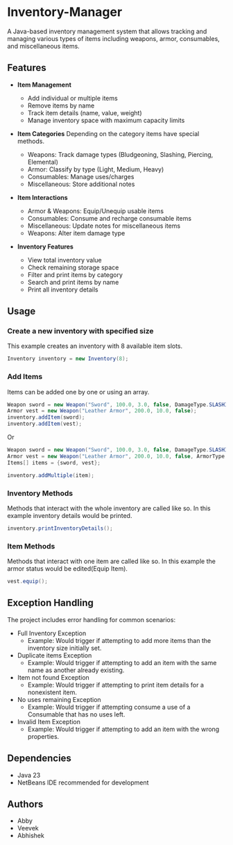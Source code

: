 # Inventory-Manager

A Java-based inventory management system that allows tracking and managing various types of items including weapons, armor, consumables, and miscellaneous items.

## Features

- **Item Management**

  - Add individual or multiple items
  - Remove items by name
  - Track item details (name, value, weight)
  - Manage inventory space with maximum capacity limits

- **Item Categories**
  Depending on the category items have special methods.

  - Weapons: Track damage types (Bludgeoning, Slashing, Piercing, Elemental)
  - Armor: Classify by type (Light, Medium, Heavy)
  - Consumables: Manage uses/charges
  - Miscellaneous: Store additional notes

- **Item Interactions**

  - Armor & Weapons: Equip/Unequip usable items
  - Consumables: Consume and recharge consumable items
  - Miscellaneous: Update notes for miscellaneous items
  - Weapons: Alter item damage type

- **Inventory Features**
  - View total inventory value
  - Check remaining storage space
  - Filter and print items by category
  - Search and print items by name
  - Print all inventory details

## Usage

### Create a new inventory with specified size

This example creates an inventory with 8 available item slots.

```java
Inventory inventory = new Inventory(8);
```

### Add Items

Items can be added one by one or using an array.

```java
Weapon sword = new Weapon("Sword", 100.0, 3.0, false, DamageType.SLASHING);
Armor vest = new Weapon("Leather Armor", 200.0, 10.0, false);
inventory.addItem(sword);
inventory.addItem(vest);
```

Or

```java
Weapon sword = new Weapon("Sword", 100.0, 3.0, false, DamageType.SLASHING);
Armor vest = new Weapon("Leather Armor", 200.0, 10.0, false, ArmorType.LIGHT);
Items[] items = {sword, vest};

inventory.addMultiple(item);

```

### Inventory Methods

Methods that interact with the whole inventory are called like so. In this example inventory details would be printed.

```java
inventory.printInventoryDetails();
```

### Item Methods

Methods that interact with one item are called like so. In this example the armor status would be edited(Equip Item).

```java
vest.equip();
```

## Exception Handling

The project includes error handling for common scenarios:

- Full Inventory Exception 
    - Example: Would trigger if attempting to add more items than the inventory size initially set.
- Duplicate items Exception 
    - Example: Would trigger if attempting to add an item with the same name as another already existing.
- Item not found Exception 
    - Example: Would trigger if attempting to print item details for a nonexistent item.
- No uses remaining Exception 
    - Example: Would trigger if attempting consume a use of a Consumable that has no uses left.
- Invalid Item Exception 
    - Example: Would trigger if attempting to add an item with the wrong properties.


## Dependencies

- Java 23
- NetBeans IDE recommended for development

## Authors

- Abby
- Veevek
- Abhishek
